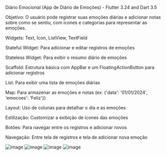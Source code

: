 Diário Emocional (App de Diário de Emoções) - Flutter 3.24 and Dart 3.5

Objetivo: O usuário pode registrar suas emoções diárias e adicionar notas sobre como se sentiu, com ícones e categorias para representar as emoções.

Widgets: Text, Icon, ListView, TextField

Stateful Widget: Para adicionar e editar registros de emoções

Stateless Widget: Para exibir o resumo diário de emoções

Scaffold: Estrutura básica com AppBar e um FloatingActionButton para adicionar registros

List: Para exibir uma lista de emoções diárias

Map: Para armazenar as emoções e notas (ex: {'data': '01/01/2024', 'emocoes': 'Feliz'})

Layout: Uso de colunas para detalhar o dia e as emoções

Estilização: Customizar a exibição de ícones das emoções

Botões: Para navegar entre os registros e adicionar novos

Navegação: Entre tela de registros e tela de adicionar nova emoção

![image](https://github.com/user-attachments/assets/f473fe6b-5595-4ac6-ae8a-408b370513b7)
![image](https://github.com/user-attachments/assets/fa4ef812-a3a9-47a7-bfe5-c45f7bbb680d)
![image](https://github.com/user-attachments/assets/78c4b98e-19a1-4252-878b-b247d5130436)
![image](https://github.com/user-attachments/assets/f0c6f1f2-ed53-4fe4-bd29-3353cce282b0)








